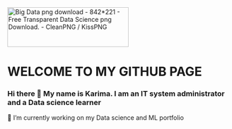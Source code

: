 <img alt="Big Data png download - 842*221 - Free Transparent Data Science png  Download. - CleanPNG / KissPNG" class="n3VNCb" src="https://banner2.cleanpng.com/20180530/clg/kisspng-data-science-business-analytics-big-data-network-data-5b0f12a177f504.8544074915277144654914.jpg" data-noaft="1" jsname="HiaYvf" jsaction="load:XAeZkd,gvK6lb;" style="width: 274.091px; height: 90px; margin: 0px;">

 # WELCOME TO MY GITHUB PAGE <br>

### Hi there 👋 My name is Karima. I am an IT system administrator and a Data science learner 

     
     
🔭 I’m currently working on my Data science and ML portfolio
<!--
**Kari-sad/Kari-sad** is a ✨ _special_ ✨ repository because its `README.md` (this file) appears on your GitHub profile.

Here are some ideas to get you started:

- 🔭 I’m currently working on my Data science and ML portfolio
- 🌱 I’m currently learning ...
- 👯 I’m looking to collaborate on ...
- 🤔 I’m looking for help with ...
- 💬 Ask me about ...
- 📫 How to reach me: ...
- 😄 Pronouns: ...
- ⚡ Fun fact: ...
-->
